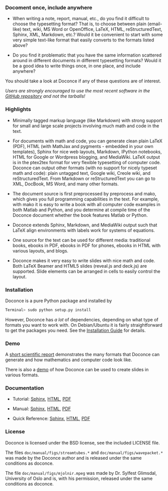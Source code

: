 ### Docoment once, include anywhere

 * When writing a note, report, manual, etc., do you find it difficult to choose the typesetting format? That is, to choose between plain (email-like) text, wiki, MS Word or OpenOffice, LaTeX, HTML, reStructuredText, Sphinx, XML, Markdown, etc.? Would it be convenient to start with some very simple text-like format that easily converts to the formats listed above?

 * Do you find it problematic that you have the same information scattered around in different documents in different typesetting formats? Would it be a good idea to write things once, in one place, and include anywhere?

You should take a look at Doconce if any of these questions are of interest.

*Users are strongly encouraged to use the most recent software in the [GitHub repository](https://github.com/hplgit/doconce) and not the tarballs!*

### Highlights

 * Minimally tagged markup language (like Markdown) with strong support for small and large scale projects involving much math and code in the text.

 * For documents with math and code, you can generate clean plain LaTeX (PDF), HTML (with MathJax and pygments - embedded in your own templates), Sphinx for nice web layouts, Markdown, IPython notebooks, HTML for Google or Wordpress blogging, and MediaWiki. LaTeX output is in the ptex2tex format for very flexible typesetting of computer code. Doconce can output other formats (with no support for nicely typeset math and code): plain untagged text, Google wiki, Creole wiki, and reStructuredText. From Markdown or reStructuredText you can go to XML, DocBook, MS Word, and many other formats.

 * The document source is first preprocessed by preprocess and mako, which gives you full programming capabilities in the text. For example, with mako it is easy to write a book with all computer code examples in both Matlab and Python, and you determine at compile time of the Doconce document whether the book features Matlab or Python.

 * Doconce extends Sphinx, Markdown, and MediaWiki output such that LaTeX align environments with labels work for systems of equations.

 * One source for the text can be used for different media: traditional books, ebooks in PDF, ebooks in PDF for phones, ebooks in HTML with various layouts, and blogs.

 * Doconce makes it very easy to write slides with nice math and code. Both LaTeX Beamer and HTML5 slides (reveal.js and deck.js) are supported. Slide elements can be arranged in cells to easily control the layout.

### Installation

Doconce is a pure Python package and installed by


```Bash
Terminal> sudo python setup.py install

```

However, Doconce has *a lot* of dependencies, depending on what type of
formats you want to work with. On Debian/Ubuntu it is fairly straightforward
to get the packages you need. See the [Installation Guide](http://hplgit.github.io/doconce/doc/pub/manual/html/manual.html#installation-of-doconce-and-its-dependencies) for
details.

### Demo

A [short scientific report](http://hplgit.github.io/teamods/writing_reports/index.html) demonstrates the many formats that Doconce can generate and
how mathematics and computer code look like.

There is also a [demo](../pub/slides/index.html) of how Doconce can
be used to create slides in various formats.

### Documentation

 * Tutorial: [Sphinx](../pub/tutorial/html/index.html),
   [HTML](../pub/tutorial/tutorial.html),
   [PDF](../pub/tutorial/tutorial.pdf)

 * Manual: [Sphinx](../pub/manual/html/index.html),
   [HTML](../pub/manual/manual.html),
   [PDF](../pub/manual/manual.pdf)

 * Quick Reference: [Sphinx](../pub/quickref/html/index.html),
   [HTML](../pub/quickref/quickref.html),
   [PDF](../pub/quickref/quickref.pdf)

### License

Doconce is licensed under the BSD license, see the included LICENSE file.

The files `doc/manual/figs/streamtubes.*` and
`doc/manual/figs/wavepacket.*` was made by the Doconce author and is
released under the same conditions as doconce.

The file `doc/manual/figs/mjolnir.mpeg` was made by Dr. Sylfest
Glimsdal, University of Oslo and is, with his permission, released
under the same conditions as doconce.

